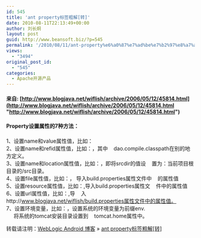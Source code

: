 ```yaml
---
id: 545
title: 'ant property标签粗解[转]'
date: 2010-08-11T22:13:49+00:00
author: 刘长炯
layout: post
guid: http://www.beansoft.biz/?p=545
permalink: '/2010/08/11/ant-property%e6%a0%87%e7%ad%be%e7%b2%97%e8%a7%a3%e8%bd%ac/'
views:
  - "3494"
original_post_id:
  - "545"
categories:
  - Apache开源产品
---
```

#### 来自: [http://www.blogjava.net/wiflish/archive/2006/05/12/45814.html](http://www.blogjava.net/wiflish/archive/2006/05/12/45814.html "http://www.blogjava.net/wiflish/archive/2006/05/12/45814.html")

#### <a name="property">Property设置属性的7种方法：</a>

#### <a name="property"></a>

#### <a name="property"></a>

1、设置name和value属性值，比如：<property name="srcdir" value="${basedir}/src"/>   
2、设置name和refid属性值，比如：<property name="srcpath" refid="dao.compile.classpath"/>，其中&#160;&#160;&#160; dao.compile.classpath在别的地方定义。   
3、设置name和location属性值，比如：<property name="srcdir" location="src"/>，即将srcdir的值设&#160;&#160;&#160; 置为：当前项目根目录的/src目录。   
4、设置file属性值，比如：<property file="build.properties"/>， 导入build.properties属性文件中&#160;&#160;&#160; 的属性值   
5、设置resource属性值，比如：<propety resource="build.properties"/>,导入build.properties属性文&#160;&#160;&#160; 件中的属性值   
6、设置url属性值，比如：<property url="http://www.blogjava.net/wiflish/build.properties"/>,导&#160;&#160;&#160; 入http://www.blogjava.net/wiflish/build.properties属性文件中的属性值。   
7、设置环境变量，比如：<property environment="env"/>，设置系统的环境变量为前缀env.   
&#160;&#160;&#160;&#160; <property name="tomcat.home" value="${env.CATALINA_HOME}"/> 将系统的tomcat安装目录设置到&#160;&#160;&#160; tomcat.home属性中。

转载请注明：[WebLogic Android 博客](http://www.beansoft.biz) &raquo; [ant property标签粗解[转]](http://www.beansoft.biz/2010/08/11/ant-property%e6%a0%87%e7%ad%be%e7%b2%97%e8%a7%a3%e8%bd%ac/)